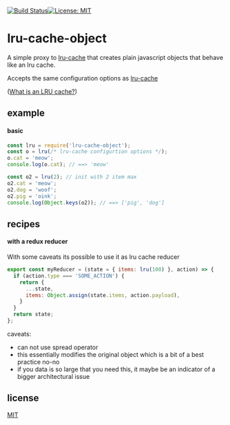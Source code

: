 [![Build Status](https://travis-ci.org/DveMac/lru-cache-object.svg?branch=master)](https://travis-ci.org/DveMac/lru-cache-object)[![License: MIT](https://img.shields.io/badge/License-MIT-yellow.svg)](https://opensource.org/licenses/MIT)

# lru-cache-object

A simple proxy to [lru-cache](https://github.com/isaacs/node-lru-cache) that creates plain javascript objects that behave like an lru cache.

Accepts the same configuration options as [lru-cache](https://github.com/isaacs/node-lru-cache/#options)

([What is an LRU cache?](https://en.wikipedia.org/wiki/Cache_replacement_policies#Least_recently_used_(LRU)))

## example

#### basic

```js
const lru = require('lru-cache-object');
const o = lru(/* lru-cache configurtion options */);
o.cat = 'meow';
console.log(o.cat); // ==> 'meow'

const o2 = lru(2); // init with 2 item max
o2.cat = 'meow';
o2.dog = 'woof';
o2.pig = 'oink';
console.log(Object.keys(o2)); // ==> ['pig', 'dog']
```

## recipes

#### with a redux reducer

With some caveats its possible to use it as lru cache reducer

```js
export const myReducer = (state = { items: lru(100) }, action) => {
  if (action.type === 'SOME_ACTION') {
    return {
      ...state,
      items: Object.assign(state.items, action.payload),
    }
  }
  return state;
};
```

caveats:

- can not use spread operator
- this essentially modifies the original object which is a bit of a  best practice no-no
- if you data is so large that you need this, it maybe be an indicator of a bigger architectural issue


## license

[MIT](./LICENSE)
